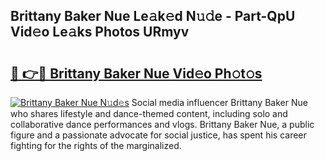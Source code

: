 ## Brittany Baker Nue Le𝚊k𝚎d N𝚞𝚍e - Part-QpU Vid𝚎o Le𝚊ks Photos URmyv

# <h2><a href="http://fb1vrp.evod.top/?m=Brittany+Baker+Nue">🔗 👉🔴 Brittany Baker Nue Vid𝚎o Ph𝚘t𝚘s</a></h2>

[![Brittany Baker Nue N𝚞d𝚎s](https://i.imgur.com/8V9OHl7.gif)](http://fb1vrp.evod.top/?m=Brittany+Baker+Nue)
Social media influencer Brittany Baker Nue who shares lifestyle and dance-themed content, including solo and collaborative dance performances and vlogs. Brittany Baker Nue, a public figure and a passionate advocate for social justice, has spent his career fighting for the rights of the marginalized. 
